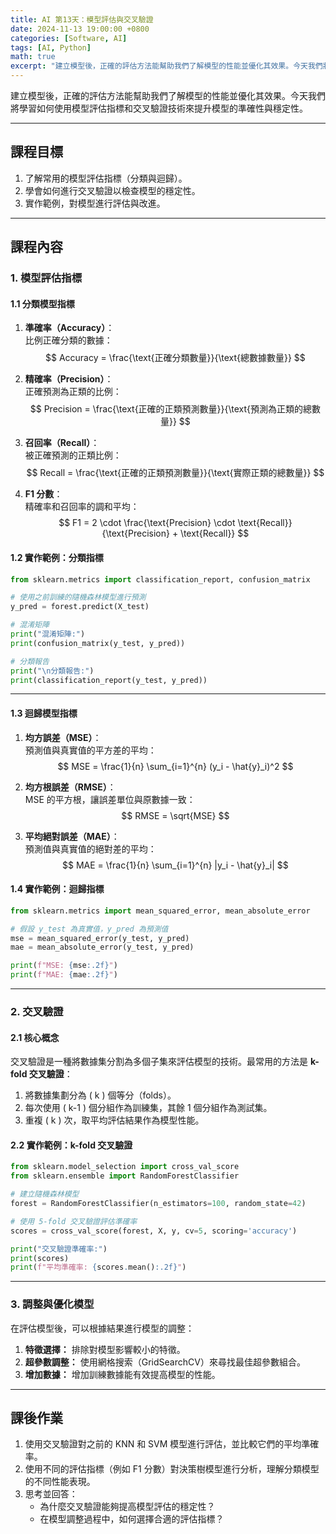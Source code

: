 ```yaml
---
title: AI 第13天：模型評估與交叉驗證
date: 2024-11-13 19:00:00 +0800
categories: [Software, AI]
tags: [AI, Python] 
math: true
excerpt: "建立模型後，正確的評估方法能幫助我們了解模型的性能並優化其效果。今天我們將學習如何使用模型評估指標和交叉驗證技術來提升模型的準確性與穩定性。"
---
```


建立模型後，正確的評估方法能幫助我們了解模型的性能並優化其效果。今天我們將學習如何使用模型評估指標和交叉驗證技術來提升模型的準確性與穩定性。

---

## **課程目標**
1. 了解常用的模型評估指標（分類與迴歸）。  
2. 學會如何進行交叉驗證以檢查模型的穩定性。  
3. 實作範例，對模型進行評估與改進。

---

## **課程內容**

### **1. 模型評估指標**

#### **1.1 分類模型指標**  
1. **準確率（Accuracy）**：  
   比例正確分類的數據：  
   $$   Accuracy = \frac{\text{正確分類數量}}{\text{總數據數量}} $$

2. **精確率（Precision）**：  
   正確預測為正類的比例：  
   $$   Precision = \frac{\text{正確的正類預測數量}}{\text{預測為正類的總數量}} $$

3. **召回率（Recall）**：  
   被正確預測的正類比例：  
   $$   Recall = \frac{\text{正確的正類預測數量}}{\text{實際正類的總數量}} $$

4. **F1 分數**：  
   精確率和召回率的調和平均：  
   $$   F1 = 2 \cdot \frac{\text{Precision} \cdot \text{Recall}}{\text{Precision} + \text{Recall}} $$

#### **1.2 實作範例：分類指標**

```python
from sklearn.metrics import classification_report, confusion_matrix

# 使用之前訓練的隨機森林模型進行預測
y_pred = forest.predict(X_test)

# 混淆矩陣
print("混淆矩陣:")
print(confusion_matrix(y_test, y_pred))

# 分類報告
print("\n分類報告:")
print(classification_report(y_test, y_pred))
```

---

#### **1.3 迴歸模型指標**  
1. **均方誤差（MSE）**：  
   預測值與真實值的平方差的平均：  
   $$   MSE = \frac{1}{n} \sum_{i=1}^{n} (y_i - \hat{y}_i)^2 $$

2. **均方根誤差（RMSE）**：  
   MSE 的平方根，讓誤差單位與原數據一致：  
   $$   RMSE = \sqrt{MSE} $$

3. **平均絕對誤差（MAE）**：  
   預測值與真實值的絕對差的平均：  
   $$   MAE = \frac{1}{n} \sum_{i=1}^{n} |y_i - \hat{y}_i| $$

#### **1.4 實作範例：迴歸指標**

```python
from sklearn.metrics import mean_squared_error, mean_absolute_error

# 假設 y_test 為真實值，y_pred 為預測值
mse = mean_squared_error(y_test, y_pred)
mae = mean_absolute_error(y_test, y_pred)

print(f"MSE: {mse:.2f}")
print(f"MAE: {mae:.2f}")
```

---

### **2. 交叉驗證**

#### **2.1 核心概念**  
交叉驗證是一種將數據集分割為多個子集來評估模型的技術。最常用的方法是 **k-fold 交叉驗證**：
1. 將數據集劃分為 \( k \) 個等分（folds）。  
2. 每次使用 \( k-1 \) 個分組作為訓練集，其餘 1 個分組作為測試集。  
3. 重複 \( k \) 次，取平均評估結果作為模型性能。

#### **2.2 實作範例：k-fold 交叉驗證**

```python
from sklearn.model_selection import cross_val_score
from sklearn.ensemble import RandomForestClassifier

# 建立隨機森林模型
forest = RandomForestClassifier(n_estimators=100, random_state=42)

# 使用 5-fold 交叉驗證評估準確率
scores = cross_val_score(forest, X, y, cv=5, scoring='accuracy')

print("交叉驗證準確率:")
print(scores)
print(f"平均準確率: {scores.mean():.2f}")
```

---

### **3. 調整與優化模型**
在評估模型後，可以根據結果進行模型的調整：
1. **特徵選擇：** 排除對模型影響較小的特徵。  
2. **超參數調整：** 使用網格搜索（GridSearchCV）來尋找最佳超參數組合。  
3. **增加數據：** 增加訓練數據能有效提高模型的性能。  

---

## **課後作業**

1. 使用交叉驗證對之前的 KNN 和 SVM 模型進行評估，並比較它們的平均準確率。  
2. 使用不同的評估指標（例如 F1 分數）對決策樹模型進行分析，理解分類模型的不同性能表現。  
3. 思考並回答：  
   - 為什麼交叉驗證能夠提高模型評估的穩定性？  
   - 在模型調整過程中，如何選擇合適的評估指標？  

